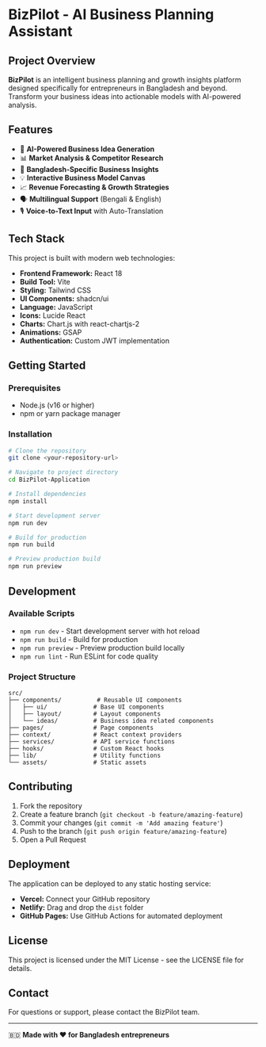 # BizPilot - AI Business Planning Assistant

## Project Overview

**BizPilot** is an intelligent business planning and growth insights platform designed specifically for entrepreneurs in Bangladesh and beyond. Transform your business ideas into actionable models with AI-powered analysis.

## Features

- 🤖 **AI-Powered Business Idea Generation**
- 📊 **Market Analysis & Competitor Research**
- 🎯 **Bangladesh-Specific Business Insights**
- 💡 **Interactive Business Model Canvas**
- 📈 **Revenue Forecasting & Growth Strategies**
- 🗣️ **Multilingual Support** (Bengali & English)
- 🎙️ **Voice-to-Text Input** with Auto-Translation

## Tech Stack

This project is built with modern web technologies:

- **Frontend Framework:** React 18
- **Build Tool:** Vite
- **Styling:** Tailwind CSS
- **UI Components:** shadcn/ui
- **Language:** JavaScript
- **Icons:** Lucide React
- **Charts:** Chart.js with react-chartjs-2
- **Animations:** GSAP
- **Authentication:** Custom JWT implementation

## Getting Started

### Prerequisites

- Node.js (v16 or higher)
- npm or yarn package manager

### Installation

```bash
# Clone the repository
git clone <your-repository-url>

# Navigate to project directory
cd BizPilot-Application

# Install dependencies
npm install

# Start development server
npm run dev

# Build for production
npm run build

# Preview production build
npm run preview
```

## Development

### Available Scripts

- `npm run dev` - Start development server with hot reload
- `npm run build` - Build for production
- `npm run preview` - Preview production build locally
- `npm run lint` - Run ESLint for code quality

### Project Structure

```
src/
├── components/          # Reusable UI components
│   ├── ui/             # Base UI components
│   ├── layout/         # Layout components
│   └── ideas/          # Business idea related components
├── pages/              # Page components
├── context/            # React context providers
├── services/           # API service functions
├── hooks/              # Custom React hooks
├── lib/                # Utility functions
└── assets/             # Static assets
```

## Contributing

1. Fork the repository
2. Create a feature branch (`git checkout -b feature/amazing-feature`)
3. Commit your changes (`git commit -m 'Add amazing feature'`)
4. Push to the branch (`git push origin feature/amazing-feature`)
5. Open a Pull Request

## Deployment

The application can be deployed to any static hosting service:

- **Vercel:** Connect your GitHub repository
- **Netlify:** Drag and drop the `dist` folder
- **GitHub Pages:** Use GitHub Actions for automated deployment

## License

This project is licensed under the MIT License - see the LICENSE file for details.

## Contact

For questions or support, please contact the BizPilot team.

---

🇧🇩 **Made with ❤️ for Bangladesh entrepreneurs**
